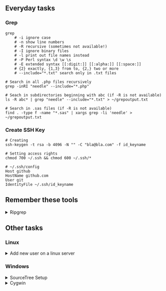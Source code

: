 
## Everyday tasks

### Grep

    grep
        # -i ignore case
        # -n show line numbers
        # -R recursive (sometimes not available!)
        # -I ignore binary files
        # -l print out file names instead
        # -P Perl syntax \d \w \s
        # -E extended syntax [[:digit:]] [[:alpha:]] [[:space:]]
        # {2} exactly, {1,3} from to, {2,} two or more
        # --include="*.txt" search only in .txt files

    # Search in all .php files recursively
    grep -inRI "needle" --include="*.php"

    # Seach in subdirectories beginning with abc (if -R is not available)
    ls -R abc* | grep "needle" --include="*.txt" > ~/grepoutput.txt

    # Search in .sas files (if -R is not available)
    find . -type f -name "*.sas" | xargs grep -li 'needle' > ~/grepoutput.txt



### Create SSH Key

    # Creating
    ssh-keygen -t rsa -b 4096 -N "" -C "bla@bla.com" -f id_keyname

    # Setting access rights
    chmod 700 ~/.ssh && chmod 600 ~/.ssh/*

    # ~/.ssh/config
    Host github
    HostName github.com
    User git
    IdentityFile ~/.ssh/id_keyname


## Remember these tools

<details>
<summary>Ripgrep</summary>

Alternative, that is also available for windows: [Ripgrep](https://github.com/BurntSushi/ripgrep).

    # Search in .sas files
    rg needle -g "*.sas"

</details>

## Other tasks

### Linux

<details>
<summary>Add new user on a linux server</summary>

### Add new user on server

*Create user*  

    useradd username
    passwd username

*Add this line to .bashrc*  

    export LANG=en_US.utf8

*Create directory in /share*  

    mkdir /share/username
    chmod 755 /share/username
    chmod +t /share/username
    chown username:username /share/username

</details>

### Windows

<details>
<summary>SourceTree Setup</summary>

### Add SSH key in SourceTree

1.  Add/modify key in SourceTree

    Save in folder on hard drive
    Rename it to .ppk
    Import it via Tools -> Import...
    Save it again, overwriting the old key

1. Import it again in the SSH Agent
    
    Right click in the taskbar, Add key

1. Open a regular console (cmd.exe)

    "C:\Program Files (x86)\Atlassian\SourceTree\tools\putty\plink.exe" example.com
    Then press 'y'
    Then enter git (if asked for Login as:)

1. In SourceTree add repo:
    
    git@example.com:my_repo.git

1. Add user name and email
    Go to "Terminal" in SourceTree and enter
        git config --global user.email "you@example.com"
        git config --global user.name "Your Name"

</details>

<details>
<summary>Cygwin</summary>

Packages to install:

+ nano
+ make
+ ssh
+ git
+ python3
+ chere ("console here" = context menu integration)


</details>
